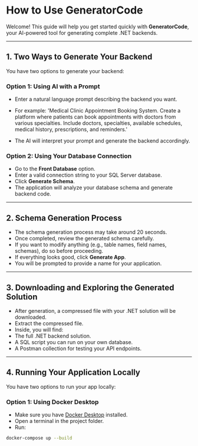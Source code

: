 # How to Use GeneratorCode

Welcome! This guide will help you get started quickly with **GeneratorCode**, your AI-powered tool for generating complete .NET backends.

---

## 1. Two Ways to Generate Your Backend

You have two options to generate your backend:

### Option 1: Using AI with a Prompt

- Enter a natural language prompt describing the backend you want.
- For example:
'Medical Clinic Appointment Booking System. Create a platform where patients can book appointments with doctors from various specialties. Include doctors, specialties, available schedules, medical history, prescriptions, and reminders.'


- The AI will interpret your prompt and generate the backend accordingly.

### Option 2: Using Your Database Connection

- Go to the **Front Database** option.
- Enter a valid connection string to your SQL Server database.
- Click **Generate Schema**.
- The application will analyze your database schema and generate backend code.

---

## 2. Schema Generation Process

- The schema generation process may take around 20 seconds.
- Once completed, review the generated schema carefully.
- If you want to modify anything (e.g., table names, field names, schemas), do so before proceeding.
- If everything looks good, click **Generate App**.
- You will be prompted to provide a name for your application.

---

## 3. Downloading and Exploring the Generated Solution

- After generation, a compressed file with your .NET solution will be downloaded.
- Extract the compressed file.
- Inside, you will find:
- The full .NET backend solution.
- A SQL script you can run on your own database.
- A Postman collection for testing your API endpoints.

---

## 4. Running Your Application Locally

You have two options to run your app locally:

### Option 1: Using Docker Desktop

- Make sure you have [Docker Desktop](https://www.docker.com/products/docker-desktop) installed.
- Open a terminal in the project folder.
- Run:

```bash
docker-compose up --build


